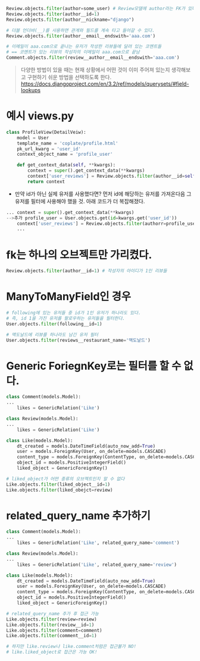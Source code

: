 ```python
Review.objects.filter(author=some_user) # Review모델에 author라는 FK가 있다면,
Review.objects.filter(author__id=1)
Review.objects.filter(author__nickname="django")

# 더블 언더바(__)를 사용하면 관계와 필드를 계속 타고 들어갈 수 있다.
Review.objects.filter(author__email__endswith='aaa.com')

# 이메일이 aaa.com으로 끝나는 유저가 작성한 리뷰들에 달려 있는 코멘트들
# == 코멘트가 있는 리뷰의 작성자의 이메일이 aaa.com으로 끝남
Comment.objects.filter(review__author__email__endswith='aaa.com')

```
 > 다양한 방법이 있을 때는 현재 상황에서 어떤 것이 이미 주어져 있는지
 > 생각해보고 구현하기 쉬운 방법을 선택하도록 한다.
https://docs.djangoproject.com/en/3.2/ref/models/querysets/#field-lookups


# 예시 views.py
```python
class ProfileView(DetailVeiw):
	model = User
	template_name = 'coplate/profile.html'
	pk_url_kwarg = 'user_id'
	context_object_name = 'profile_user'

	def get_context_data(self, **kwargs):
		context = super().get_context_data(**kwargs)
		context['user_reviews'] = Review.objects.filter(author__id=self.kwargs.get('user_id'))[:4]
		return context
```
* 만약 id가 아닌 실제 유저를 사용했다면?
	먼저 id에 해당하는 유저를 가져온다음 그 유저를 필터에 사용해야 했을 것.
	아래 코드가 더 복잡해졌다.
```python
... context = super().get_context_data(**kwargs)
-->추가 profile_user = User.objects.get(id=kwargs.get('user_id'))
	context['user_reviews'] = Review.objects.filter(authorr=profile_user)[:4]
	...
```

# fk는 하나의 오브젝트만 가리켰다.
```python
Review.objects.filter(author__id=1) # 작성자의 아이디가 1인 리뷰들
```

# ManyToManyField인 경우
```python
# following에 있는 유저들 중 id가 1인 유저가 하나라도 있다.
# 즉, id 1을 가진 유저를 팔로우하는 유저들을 필터한다.
User.objects.filter(following__id=1)

# 맥도날드에 리뷰를 하나라도 남긴 유저 필터
User.objects.filter(reviews__restaurant_name='맥도날드')
```

# Generic ForiegnKey로는 필터를 할 수 없다.
```python
class Comment(models.Model):
...
	likes = GenericRelation('Like')

class Review(models.Model):
...
	likes = GenericRelation('Like')

class Like(models.Model):
	dt_created = models.DateTimeField(auto_now_add=True)
	user = models.ForeignKey(User, on_delete=models.CASCADE)
	content_type = models.ForeignKey(ContentType, on_delete=models.CASCADE)
	object_id = models.PositiveIntegerField()
	liked_object = GenericForeignKey()
```

```python
# liked_object가 어떤 종류의 오브젝트인지 알 수 없다
Like.objects.filter(liked_object__id=1)
Like.objects.filter(liked_obejct=review) 
```

# related_query_name 추가하기
```python
class Comment(models.Model):
...
	likes = GenericRelation('Like', related_query_name='comment')

class Review(models.Model):
...
	likes = GenericRelation('Like', related_query_name='review')

class Like(models.Model):
	dt_created = models.DateTimeField(auto_now_add=True)
	user = models.ForeignKey(User, on_delete=models.CASCADE)
	content_type = models.ForeignKey(ContentType, on_delete=models.CASCADE)
	object_id = models.PositiveIntegerField()
	liked_object = GenericForeignKey()
```

```python
# related_query_name 추가 후 접근 가능
Like.objects.filter(review=review)
Like.objects.filter(review__id=1)
Like.objects.filter(comment=comment)
Like.objects.filter(comment__id=1)

# 하지만 like.review나 like.comment처럼은 접근불가 NO!
# like.liked_object로 접근은 가능 OK!
```


